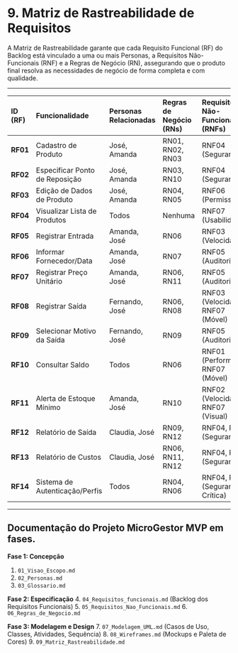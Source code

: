 # 9. Matriz de Rastreabilidade de Requisitos

A Matriz de Rastreabilidade garante que cada Requisito Funcional (RF) do Backlog está vinculado a uma ou mais Personas, a Requisitos Não-Funcionais (RNF) e a Regras de Negócio (RN), assegurando que o produto final resolva as necessidades de negócio de forma completa e com qualidade.

---

| ID (RF) | Funcionalidade | Personas Relacionadas | Regras de Negócio (RNs) | Requisitos Não-Funcionais (RNFs) |
| :--- | :--- | :--- | :--- | :--- |
| **RF01** | Cadastro de Produto | José, Amanda | RN01, RN02, RN03 | RNF04 (Segurança) |
| **RF02** | Especificar Ponto de Reposição | José, Amanda | RN03, RN10 | RNF04 (Segurança) |
| **RF03** | Edição de Dados de Produto | José, Amanda | RN04, RN05 | RNF06 (Permissão) |
| **RF04** | Visualizar Lista de Produtos | Todos | Nenhuma | RNF07 (Usabilidade) |
| **RF05** | Registrar Entrada | Amanda, José | RN06 | RNF03 (Velocidade) |
| **RF06** | Informar Fornecedor/Data | Amanda, José | RN07 | RNF05 (Auditoria) |
| **RF07** | Registrar Preço Unitário | Amanda, José | RN06, RN11 | RNF05 (Auditoria) |
| **RF08** | Registrar Saída | Fernando, José | RN06, RN08 | RNF03 (Velocidade), RNF07 (Móvel) |
| **RF09** | Selecionar Motivo da Saída | Fernando, José | RN09 | RNF05 (Auditoria) |
| **RF10** | Consultar Saldo | Todos | RN06 | RNF01 (Performance), RNF07 (Móvel) |
| **RF11** | Alerta de Estoque Mínimo | Amanda, José | RN10 | RNF02 (Velocidade), RNF07 (Visual) |
| **RF12** | Relatório de Saída | Claudia, José | RN09, RN12 | RNF04, RNF06 (Segurança) |
| **RF13** | Relatório de Custos | Claudia, José | RN06, RN11, RN12 | RNF04, RNF06 (Segurança) |
| **RF14** | Sistema de Autenticação/Perfis | Todos | RN04, RN06 | RNF04, RNF06 (Segurança Crítica) |

---


## Documentação do Projeto **MicroGestor MVP** em fases.

**Fase 1: Concepção**
1.  `01_Visao_Escopo.md`
2.  `02_Personas.md`
3.  `03_Glossario.md`

**Fase 2: Especificação**
4.  `04_Requisitos_funcionais.md` (Backlog dos Requisitos Funcionais)
5.  `05_Requisitos_Nao_Funcionais.md`
6.  `06_Regras_de_Negocio.md`

**Fase 3: Modelagem e Design**
7.  `07_Modelagem_UML.md` (Casos de Uso, Classes, Atividades, Sequência)
8.  `08_Wireframes.md` (Mockups e Paleta de Cores)
9.  `09_Matriz_Rastreabilidade.md`
